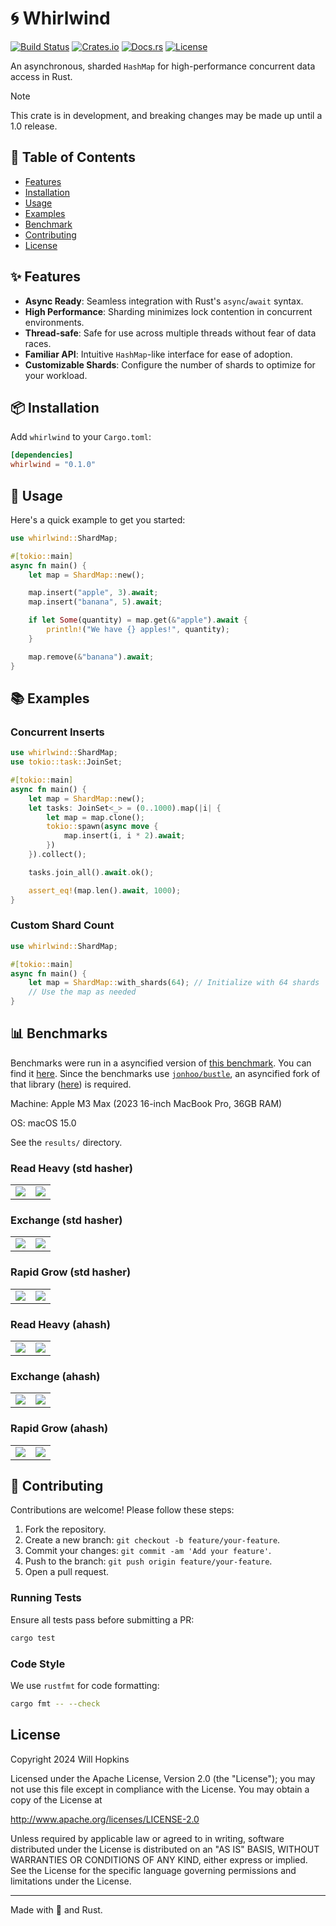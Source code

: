 # 🌀 Whirlwind

[![Build Status](https://img.shields.io/github/actions/workflow/status/fortress-build/whirlwind/rust.yml?branch=main)](https://github.com/yourusername/shardmap/actions)
[![Crates.io](https://img.shields.io/crates/v/whirlwind)](https://crates.io/crates/whirlwind)
[![Docs.rs](https://docs.rs/whirlwind/badge.svg)](https://docs.rs/whirlwind)
[![License](https://img.shields.io/crates/l/whirlwind)](https://github.com/fortress-build/whirlwind/blob/main/LICENSE)

An asynchronous, sharded `HashMap` for high-performance concurrent data access
in Rust.

> [!NOTE]
> This crate is in development, and breaking changes may be made up until a 1.0 release.

## 📖 Table of Contents

- [Features](#-features)
- [Installation](#-installation)
- [Usage](#-usage)
- [Examples](#-examples)
- [Benchmark](#-benchmark)
- [Contributing](#-contributing)
- [License](#license)

## ✨ Features

- **Async Ready**: Seamless integration with Rust's `async`/`await` syntax.
- **High Performance**: Sharding minimizes lock contention in concurrent environments.
- **Thread-safe**: Safe for use across multiple threads without fear of data races.
- **Familiar API**: Intuitive `HashMap`-like interface for ease of adoption.
- **Customizable Shards**: Configure the number of shards to optimize for your workload.

## 📦 Installation

Add `whirlwind` to your `Cargo.toml`:

```toml
[dependencies]
whirlwind = "0.1.0"
```

## 🔧 Usage

Here's a quick example to get you started:

```rust
use whirlwind::ShardMap;

#[tokio::main]
async fn main() {
    let map = ShardMap::new();

    map.insert("apple", 3).await;
    map.insert("banana", 5).await;

    if let Some(quantity) = map.get(&"apple").await {
        println!("We have {} apples!", quantity);
    }

    map.remove(&"banana").await;
}
```

## 📚 Examples

### Concurrent Inserts

```rust
use whirlwind::ShardMap;
use tokio::task::JoinSet;

#[tokio::main]
async fn main() {
    let map = ShardMap::new();
    let tasks: JoinSet<_> = (0..1000).map(|i| {
        let map = map.clone();
        tokio::spawn(async move {
            map.insert(i, i * 2).await;
        })
    }).collect();

    tasks.join_all().await.ok();

    assert_eq!(map.len().await, 1000);
}
```

### Custom Shard Count

```rust
use whirlwind::ShardMap;

#[tokio::main]
async fn main() {
    let map = ShardMap::with_shards(64); // Initialize with 64 shards
    // Use the map as needed
}
```

## 📊 Benchmarks

Benchmarks were run in a asyncified version of [this benchmark](https://github.com/xacrimon/conc-map-bench). You can
find it [here](https://github.com/willothy/conc-map-bench). Since the benchmarks use [`jonhoo/bustle`](https://github.com/jonhoo/bustle),
an asyncified fork of that library ([here](https://github.com/willothy/bustle)) is required.

Machine: Apple M3 Max (2023 16-inch MacBook Pro, 36GB RAM)

OS: macOS 15.0

See the `results/` directory.

### Read Heavy (std hasher)

| | |
:-------------------------:|:-------------------------:
![](results/ReadHeavy.std.throughput.svg) | ![](results/ReadHeavy.std.latency.svg)

### Exchange (std hasher)

| | |
:-------------------------:|:-------------------------:
![](results/Exchange.std.throughput.svg) | ![](results/Exchange.std.latency.svg)

### Rapid Grow (std hasher)

| | |
:-------------------------:|:-------------------------:
![](results/RapidGrow.std.throughput.svg) | ![](results/RapidGrow.std.latency.svg)

### Read Heavy (ahash)

| | |
:-------------------------:|:-------------------------:
![](results/ReadHeavy.ahash.throughput.svg) | ![](results/ReadHeavy.ahash.latency.svg)

### Exchange (ahash)

| | |
:-------------------------:|:-------------------------:
![](results/Exchange.ahash.throughput.svg) | ![](results/Exchange.ahash.latency.svg)

### Rapid Grow (ahash)

| | |
:-------------------------:|:-------------------------:
![](results/RapidGrow.ahash.throughput.svg) | ![](results/RapidGrow.ahash.latency.svg)

## 🤝 Contributing

Contributions are welcome! Please follow these steps:

1. Fork the repository.
2. Create a new branch: `git checkout -b feature/your-feature`.
3. Commit your changes: `git commit -am 'Add your feature'`.
4. Push to the branch: `git push origin feature/your-feature`.
5. Open a pull request.

### Running Tests

Ensure all tests pass before submitting a PR:

```sh
cargo test
```

### Code Style

We use `rustfmt` for code formatting:

```sh
cargo fmt -- --check
```

## License

Copyright 2024 Will Hopkins

Licensed under the Apache License, Version 2.0 (the "License");
you may not use this file except in compliance with the License.
You may obtain a copy of the License at

   <http://www.apache.org/licenses/LICENSE-2.0>

Unless required by applicable law or agreed to in writing, software
distributed under the License is distributed on an "AS IS" BASIS,
WITHOUT WARRANTIES OR CONDITIONS OF ANY KIND, either express or implied.
See the License for the specific language governing permissions and
limitations under the License.

---

Made with 💖 and Rust.

